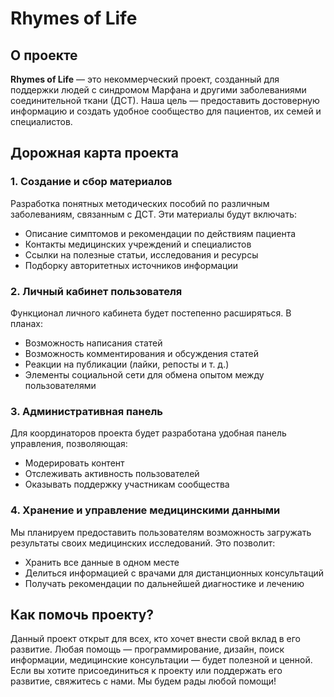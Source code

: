 # Rhymes of Life

## О проекте
**Rhymes of Life** — это некоммерческий проект, созданный для поддержки людей с синдромом Марфана и другими заболеваниями соединительной ткани (ДСТ). Наша цель — предоставить достоверную информацию и создать удобное сообщество для пациентов, их семей и специалистов.

## Дорожная карта проекта

### 1. Создание и сбор материалов
Разработка понятных методических пособий по различным заболеваниям, связанным с ДСТ. Эти материалы будут включать:
- Описание симптомов и рекомендации по действиям пациента
- Контакты медицинских учреждений и специалистов
- Ссылки на полезные статьи, исследования и ресурсы
- Подборку авторитетных источников информации

### 2. Личный кабинет пользователя
Функционал личного кабинета будет постепенно расширяться. В планах:
- Возможность написания статей
- Возможность комментирования и обсуждения статей   
- Реакции на публикации (лайки, репосты и т. д.)
- Элементы социальной сети для обмена опытом между пользователями

### 3. Административная панель
Для координаторов проекта будет разработана удобная панель управления, позволяющая:
- Модерировать контент
- Отслеживать активность пользователей
- Оказывать поддержку участникам сообщества

### 4. Хранение и управление медицинскими данными
Мы планируем предоставить пользователям возможность загружать результаты своих медицинских исследований. Это позволит:
- Хранить все данные в одном месте
- Делиться информацией с врачами для дистанционных консультаций
- Получать рекомендации по дальнейшей диагностике и лечению

## Как помочь проекту?
Данный проект открыт для всех, кто хочет внести свой вклад в его развитие. Любая помощь — программирование, дизайн, поиск информации, медицинские консультации — будет полезной и ценной. Если вы хотите присоединиться к проекту или поддержать его развитие, свяжитесь с нами. Мы будем рады любой помощи!
